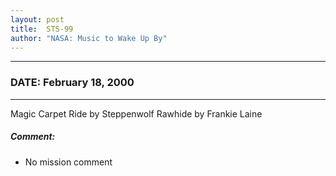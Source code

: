 ```yaml
---
layout: post
title:  STS-99
author: "NASA: Music to Wake Up By"
---
```


----
### DATE: February 18, 2000
----
Magic Carpet Ride by Steppenwolf
Rawhide by Frankie Laine

##### Comment:
* No mission comment
